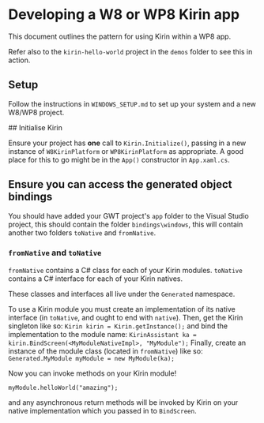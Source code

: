 # Developing a W8 or WP8 Kirin app

This document outlines the pattern for using Kirin within a WP8 app.

Refer also to the `kirin-hello-world` project in the `demos` folder to see this in action.

## Setup
Follow the instructions in `WINDOWS_SETUP.md` to set up your system and a new W8/WP8
project.

## Initialise Kirin

Ensure your project has **one** call to `Kirin.Initialize()`, passing in a new instance of
`W8KirinPlatform` or `WP8KirinPlatform` as appropriate.  A good place for this to go
might be in the `App()` constructor in `App.xaml.cs`.

## Ensure you can access the generated object bindings

You should have added your GWT project's `app` folder to the Visual Studio project, this 
should contain the folder `bindings\windows`, this will contain another two folders 
`toNative` and `fromNative`.  

### `fromNative` and `toNative`

`fromNative` contains a C# class for each of your Kirin modules.
`toNative` contains a C# interface for each of your Kirin natives.

These classes and interfaces all live under the `Generated` namespace.

To use a Kirin module you must create an implementation of its native interface (in 
`toNative`, and ought to end with `native`).
Then, get the Kirin singleton like so:
`Kirin kirin = Kirin.getInstance();`
and bind the implementation to the module name:
`KirinAssistant ka = kirin.BindScreen(<MyModuleNativeImpl>, "MyModule");`
Finally, create an instance of the module class (located in `fromNative`) like so:
`Generated.MyModule myModule = new MyModule(ka);`

Now you can invoke methods on your Kirin module!

`myModule.helloWorld("amazing");`

and any asynchronous return methods will be invoked by Kirin on your native implementation
which you passed in to `BindScreen`.
